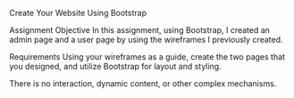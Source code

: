 Create Your Website Using Bootstrap

Assignment Objective
In this assignment, using Bootstrap, I created an admin page and a user page by using the wireframes I previously created.

Requirements
Using your wireframes as a guide, create the two pages that you designed, and utilize Bootstrap for layout and styling.

There is no interaction, dynamic content, or other complex mechanisms.